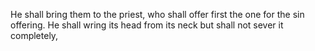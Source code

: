 He shall bring them to the priest, who shall offer first the one for the sin offering. He shall wring its head from its neck but shall not sever it completely,
